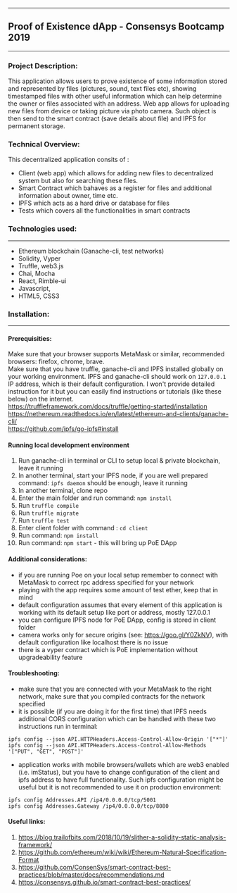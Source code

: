 -----------------------------------------------------
## Proof of Existence dApp - Consensys Bootcamp 2019
-----------------------------------------------------

### Project Description:
This application allows users to prove existence of some information stored and represented by files (pictures, sound, text files etc), showing timestamped files with other useful information which can help determine the owner or files associated with an address. Web app allows for uploading new files from device or taking picture via photo camera. Such object is then send to the smart contract (save details about file) and IPFS for permanent storage.

### Technical Overview:
This decentralized application consits of :
- Client (web app) which allows for adding new files to decentralized system but also for searching these files.
- Smart Contract which bahaves as a register for files and additional information about owner, time etc.
- IPFS which acts as a hard drive or database for files
- Tests which covers all the functionalities in smart contracts

### Technologies used:
---
- Ethereum blockchain (Ganache-cli, test networks)
- Solidity, Vyper
- Truffle, web3.js
- Chai, Mocha
- React, Rimble-ui
- Javascript,
- HTML5, CSS3

### Installation:
---

#### Prerequisities:
Make sure that your browser supports MetaMask or similar, recommended browsers: firefox, chrome, brave.  
Make sure that you have truffle, ganache-cli and IPFS installed globally on your working environment.
IPFS and ganache-cli should work on `127.0.0.1` IP address, which is their default configuration.
I won't provide detailed instruction for it but you can easily find instructions or tutorials (like these below) on the internet.  
https://truffleframework.com/docs/truffle/getting-started/installation  
https://nethereum.readthedocs.io/en/latest/ethereum-and-clients/ganache-cli/  
https://github.com/ipfs/go-ipfs#install  

#### Running local development environment
1. Run ganache-cli in terminal or CLI to setup local & private blockchain, leave it running
2. In another terminal, start your IPFS node, if you are well prepared command: `ipfs daemon` should be enough, leave it running
3. In another terminal, clone repo
4. Enter the main folder and run command: `npm install`
5. Run `truffle compile`
6. Run `truffle migrate`
7. Run `truffle test`
8. Enter client folder with command : `cd client`
9. Run command: `npm install`
10. Run command: `npm start` - this will bring up PoE DApp

#### Additional considerations:
- if you are running Poe on your local setup remember to connect with MetaMask to correct rpc address specified for your network
- playing with the app requires some amount of test ether, keep that in mind
- default configuration assumes that every element of this application is working with its default setup like port or address, mostly 127.0.0.1
- you can configure IPFS node for PoE DApp, config is stored in client folder
- camera works only for secure origins (see: https://goo.gl/Y0ZkNV), with default configuration like localhost there is no issue
- there is a vyper contract which is PoE implementation without upgradeability feature

#### Troubleshooting:
- make sure that you are connected with your MetaMask to the right network, make sure that you compiled contracts for the network specified
- it is possible (if you are doing it for the first time) that IPFS needs additional CORS configuration which can be handled with these two instructions run in terminal:
```
ipfs config --json API.HTTPHeaders.Access-Control-Allow-Origin '["*"]'
ipfs config --json API.HTTPHeaders.Access-Control-Allow-Methods '["PUT", "GET", "POST"]'
```
- application works with mobile browsers/wallets which are web3 enabled (i.e. imStatus), but you have to change configuration of the client and ipfs address to have full functionality.
Such ipfs configuration might be useful but it is not recommended to use it on production environment:
```
ipfs config Addresses.API /ip4/0.0.0.0/tcp/5001
ipfs config Addresses.Gateway /ip4/0.0.0.0/tcp/8080
```

#### Useful links:
1. https://blog.trailofbits.com/2018/10/19/slither-a-solidity-static-analysis-framework/
2. https://github.com/ethereum/wiki/wiki/Ethereum-Natural-Specification-Format
3. https://github.com/ConsenSys/smart-contract-best-practices/blob/master/docs/recommendations.md
4. https://consensys.github.io/smart-contract-best-practices/
